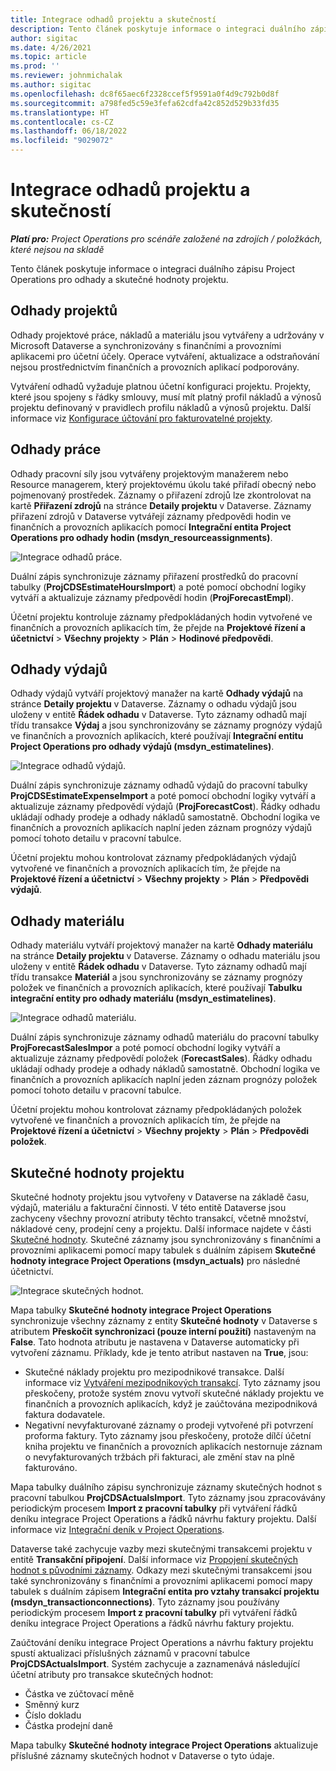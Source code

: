 ```yaml
---
title: Integrace odhadů projektu a skutečností
description: Tento článek poskytuje informace o integraci duálního zápisu Project Operations pro odhady a skutečné hodnoty projektu.
author: sigitac
ms.date: 4/26/2021
ms.topic: article
ms.prod: ''
ms.reviewer: johnmichalak
ms.author: sigitac
ms.openlocfilehash: dc8f65aec6f2328ccef5f9591a0f4d9c792b0d8f
ms.sourcegitcommit: a798fed5c59e3fefa62cdfa42c852d529b33fd35
ms.translationtype: HT
ms.contentlocale: cs-CZ
ms.lasthandoff: 06/18/2022
ms.locfileid: "9029072"
---
```

# <a name="project-estimates-and-actuals-integration"></a>Integrace odhadů projektu a skutečností

_**Platí pro:** Project Operations pro scénáře založené na zdrojích / položkách, které nejsou na skladě_

Tento článek poskytuje informace o integraci duálního zápisu Project Operations pro odhady a skutečné hodnoty projektu.

## <a name="project-estimates"></a>Odhady projektů

Odhady projektové práce, nákladů a materiálu jsou vytvářeny a udržovány v Microsoft Dataverse a synchronizovány s finančními a provozními aplikacemi pro účetní účely. Operace vytváření, aktualizace a odstraňování nejsou prostřednictvím finančních a provozních aplikací podporovány.

Vytváření odhadů vyžaduje platnou účetní konfiguraci projektu. Projekty, které jsou spojeny s řádky smlouvy, musí mít platný profil nákladů a výnosů projektu definovaný v pravidlech profilu nákladů a výnosů projektu. Další informace viz [Konfigurace účtování pro fakturovatelné projekty](../project-accounting/configure-accounting-billable-projects.md#configure-project-cost-and-revenue-profile-rules).

## <a name="labor-estimates"></a>Odhady práce

Odhady pracovní síly jsou vytvářeny projektovým manažerem nebo Resource managerem, který projektovému úkolu také přiřadí obecný nebo pojmenovaný prostředek. Záznamy o přiřazení zdrojů lze zkontrolovat na kartě **Přiřazení zdrojů** na stránce **Detaily projektu** v Dataverse. Záznamy přiřazení zdrojů v Dataverse vytvářejí záznamy předpovědi hodin ve finančních a provozních aplikacích pomocí **Integrační entita Project Operations pro odhady hodin (msdyn\_resourceassignments)**.

   ![Integrace odhadů práce.](./Media/DW4LaborEstimates.png)

Duální zápis synchronizuje záznamy přiřazení prostředků do pracovní tabulky (**ProjCDSEstimateHoursImport**) a poté pomocí obchodní logiky vytváří a aktualizuje záznamy předpovědí hodin (**ProjForecastEmpl**).

Účetní projektu kontroluje záznamy předpokládaných hodin vytvořené ve finančních a provozních aplikacích tím, že přejde na **Projektové řízení a účetnictví** > **Všechny projekty** > **Plán** > **Hodinové předpovědi**.

## <a name="expense-estimates"></a>Odhady výdajů

Odhady výdajů vytváří projektový manažer na kartě **Odhady výdajů** na stránce **Detaily projektu** v Dataverse. Záznamy o odhadu výdajů jsou uloženy v entitě **Řádek odhadu** v Dataverse. Tyto záznamy odhadů mají třídu transakce **Výdaj** a jsou synchronizovány se záznamy prognózy výdajů ve finančních a provozních aplikacích, které používají **Integrační entitu Project Operations pro odhady výdajů (msdyn\_estimatelines)**.

   ![Integrace odhadů výdajů.](./Media/DW4ExpenseEstimates.png)

Duální zápis synchronizuje záznamy odhadů výdajů do pracovní tabulky **ProjCDSEstimateExpenseImport** a poté pomocí obchodní logiky vytváří a aktualizuje záznamy předpovědí výdajů (**ProjForecastCost**). Řádky odhadu ukládají odhady prodeje a odhady nákladů samostatně. Obchodní logika ve finančních a provozních aplikacích naplní jeden záznam prognózy výdajů pomocí tohoto detailu v pracovní tabulce.

Účetní projektu mohou kontrolovat záznamy předpokládaných výdajů vytvořené ve finančních a provozních aplikacích tím, že přejde na **Projektové řízení a účetnictví** > **Všechny projekty** > **Plán** > **Předpovědi výdajů**.

## <a name="material-estimates"></a>Odhady materiálu

Odhady materiálu vytváří projektový manažer na kartě **Odhady materiálu** na stránce **Detaily projektu** v Dataverse. Záznamy o odhadu materiálu jsou uloženy v entitě **Řádek odhadu** v Dataverse. Tyto záznamy odhadů mají třídu transakce **Materiál** a jsou synchronizovány se záznamy prognózy položek ve finančních a provozních aplikacích, které používají **Tabulku integrační entity pro odhady materiálu (msdyn\_estimatelines)**.

   ![Integrace odhadů materiálu.](./Media/DW4MaterialEstimates.png)

Duální zápis synchronizuje záznamy odhadů materiálu do pracovní tabulky **ProjForecastSalesImpor** a poté pomocí obchodní logiky vytváří a aktualizuje záznamy předpovědí položek (**ForecastSales**). Řádky odhadu ukládají odhady prodeje a odhady nákladů samostatně. Obchodní logika ve finančních a provozních aplikacích naplní jeden záznam prognózy položek pomocí tohoto detailu v pracovní tabulce.

Účetní projektu mohou kontrolovat záznamy předpokládaných položek vytvořené ve finančních a provozních aplikacích tím, že přejde na **Projektové řízení a účetnictví** > **Všechny projekty** > **Plán** > **Předpovědi položek**.

## <a name="project-actuals"></a>Skutečné hodnoty projektu

Skutečné hodnoty projektu jsou vytvořeny v Dataverse na základě času, výdajů, materiálu a fakturační činnosti. V této entitě Dataverse jsou zachyceny všechny provozní atributy těchto transakcí, včetně množství, nákladové ceny, prodejní ceny a projektu. Další informace najdete v části [Skutečné hodnoty](../actuals/actuals-overview.md). Skutečné záznamy jsou synchronizovány s finančními a provozními aplikacemi pomocí mapy tabulek s duálním zápisem **Skutečné hodnoty integrace Project Operations (msdyn\_actuals)** pro následné účetnictví.

   ![Integrace skutečných hodnot.](./Media/DW4Actuals.png)

Mapa tabulky **Skutečné hodnoty integrace Project Operations** synchronizuje všechny záznamy z entity **Skutečné hodnoty** v Dataverse s atributem **Přeskočit synchronizaci (pouze interní použití)** nastaveným na **False**. Tato hodnota atributu je nastavena v Dataverse automaticky při vytvoření záznamu. Příklady, kde je tento atribut nastaven na **True**, jsou:

  - Skutečné náklady projektu pro mezipodnikové transakce. Další informace viz [Vytváření mezipodnikových transakcí](../project-accounting/create-intercompany-transactions.md). Tyto záznamy jsou přeskočeny, protože systém znovu vytvoří skutečné náklady projektu ve finančních a provozních aplikacích, když je zaúčtována mezipodniková faktura dodavatele.
  - Negativní nevyfakturované záznamy o prodeji vytvořené při potvrzení proforma faktury. Tyto záznamy jsou přeskočeny, protože dílčí účetní kniha projektu ve finančních a provozních aplikacích nestornuje záznam o nevyfakturovaných tržbách při fakturaci, ale změní stav na plně fakturováno.

Mapa tabulky duálního zápisu synchronizuje záznamy skutečných hodnot s pracovní tabulkou **ProjCDSActualsImport**. Tyto záznamy jsou zpracovávány periodickým procesem **Import z pracovní tabulky** při vytváření řádků deníku integrace Project Operations a řádků návrhu faktury projektu. Další informace viz [Integrační deník v Project Operations](../project-accounting/project-operations-integration-journal.md).

Dataverse také zachycuje vazby mezi skutečnými transakcemi projektu v entitě **Transakční připojení**. Další informace viz [Propojení skutečných hodnot s původními záznamy](../actuals/linkingactuals.md). Odkazy mezi skutečnými transakcemi jsou také synchronizovány s finančními a provozními aplikacemi pomocí mapy tabulek s duálním zápisem **Integrační entita pro vztahy transakcí projektu (msdyn\_transactionconnections)**. Tyto záznamy jsou používány periodickým procesem **Import z pracovní tabulky** při vytváření řádků deníku integrace Project Operations a řádků návrhu faktury projektu.

Zaúčtování deníku integrace Project Operations a návrhu faktury projektu spustí aktualizaci příslušných záznamů v pracovní tabulce **ProjCDSActualsImport**. Systém zachycuje a zaznamenává následující účetní atributy pro transakce skutečných hodnot:

- Částka ve zúčtovací měně
- Směnný kurz
- Číslo dokladu
- Částka prodejní daně

Mapa tabulky **Skutečné hodnoty integrace Project Operations** aktualizuje příslušné záznamy skutečných hodnot v Dataverse o tyto údaje.
